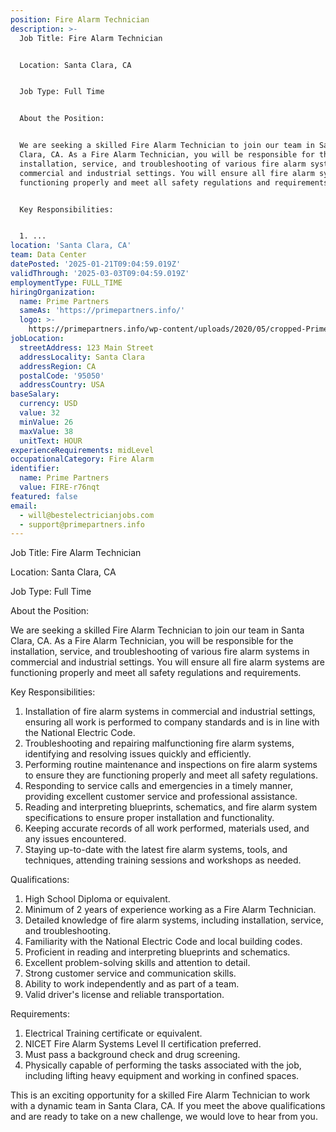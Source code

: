 ```yaml
---
position: Fire Alarm Technician
description: >-
  Job Title: Fire Alarm Technician


  Location: Santa Clara, CA


  Job Type: Full Time


  About the Position:


  We are seeking a skilled Fire Alarm Technician to join our team in Santa
  Clara, CA. As a Fire Alarm Technician, you will be responsible for the
  installation, service, and troubleshooting of various fire alarm systems in
  commercial and industrial settings. You will ensure all fire alarm systems are
  functioning properly and meet all safety regulations and requirements.


  Key Responsibilities:


  1. ...
location: 'Santa Clara, CA'
team: Data Center
datePosted: '2025-01-21T09:04:59.019Z'
validThrough: '2025-03-03T09:04:59.019Z'
employmentType: FULL_TIME
hiringOrganization:
  name: Prime Partners
  sameAs: 'https://primepartners.info/'
  logo: >-
    https://primepartners.info/wp-content/uploads/2020/05/cropped-Prime-Partners-Logo-NO-BG-1-1.png
jobLocation:
  streetAddress: 123 Main Street
  addressLocality: Santa Clara
  addressRegion: CA
  postalCode: '95050'
  addressCountry: USA
baseSalary:
  currency: USD
  value: 32
  minValue: 26
  maxValue: 38
  unitText: HOUR
experienceRequirements: midLevel
occupationalCategory: Fire Alarm
identifier:
  name: Prime Partners
  value: FIRE-r76nqt
featured: false
email:
  - will@bestelectricianjobs.com
  - support@primepartners.info
---
```




Job Title: Fire Alarm Technician

Location: Santa Clara, CA

Job Type: Full Time

About the Position:

We are seeking a skilled Fire Alarm Technician to join our team in Santa Clara, CA. As a Fire Alarm Technician, you will be responsible for the installation, service, and troubleshooting of various fire alarm systems in commercial and industrial settings. You will ensure all fire alarm systems are functioning properly and meet all safety regulations and requirements.

Key Responsibilities:

1. Installation of fire alarm systems in commercial and industrial settings, ensuring all work is performed to company standards and is in line with the National Electric Code.
2. Troubleshooting and repairing malfunctioning fire alarm systems, identifying and resolving issues quickly and efficiently.
3. Performing routine maintenance and inspections on fire alarm systems to ensure they are functioning properly and meet all safety regulations.
4. Responding to service calls and emergencies in a timely manner, providing excellent customer service and professional assistance.
5. Reading and interpreting blueprints, schematics, and fire alarm system specifications to ensure proper installation and functionality.
6. Keeping accurate records of all work performed, materials used, and any issues encountered.
7. Staying up-to-date with the latest fire alarm systems, tools, and techniques, attending training sessions and workshops as needed.

Qualifications:

1. High School Diploma or equivalent.
2. Minimum of 2 years of experience working as a Fire Alarm Technician.
3. Detailed knowledge of fire alarm systems, including installation, service, and troubleshooting.
4. Familiarity with the National Electric Code and local building codes.
5. Proficient in reading and interpreting blueprints and schematics.
6. Excellent problem-solving skills and attention to detail.
7. Strong customer service and communication skills.
8. Ability to work independently and as part of a team.
9. Valid driver's license and reliable transportation.

Requirements:

1. Electrical Training certificate or equivalent.
2. NICET Fire Alarm Systems Level II certification preferred.
3. Must pass a background check and drug screening.
4. Physically capable of performing the tasks associated with the job, including lifting heavy equipment and working in confined spaces.

This is an exciting opportunity for a skilled Fire Alarm Technician to work with a dynamic team in Santa Clara, CA. If you meet the above qualifications and are ready to take on a new challenge, we would love to hear from you.

